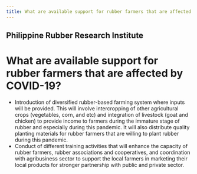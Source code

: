 ```yaml
---
title: What are available support for rubber farmers that are affected by COVID-19
---
```


## Philippine Rubber Research Institute

# What are available support for rubber farmers that are affected by COVID-19?


 - Introduction of diversified rubber-based farming system where inputs will be provided. This will involve intercropping of other agricultural crops (vegetables, corn, and etc) and integration of livestock (goat and chicken) to provide income to farmers during the immature stage of rubber and especially during this pandemic. It will also distribute quality planting materials for rubber farmers that are willing to plant rubber during this pandemic.
 - Conduct of different training activities that will enhance the capacity of rubber farmers, rubber associations and cooperatives, and coordination with agribusiness sector to support the local farmers in marketing their local products for stronger partnership with public and private sector.
